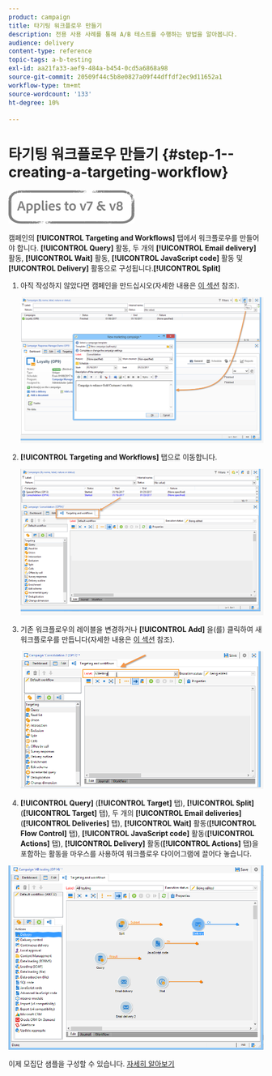```yaml
---
product: campaign
title: 타기팅 워크플로우 만들기
description: 전용 사용 사례를 통해 A/B 테스트를 수행하는 방법을 알아봅니다.
audience: delivery
content-type: reference
topic-tags: a-b-testing
exl-id: aa21fa33-aef9-484a-b454-0cd5a6868a98
source-git-commit: 20509f44c5b8e0827a09f44dffdf2ec9d11652a1
workflow-type: tm+mt
source-wordcount: '133'
ht-degree: 10%

---
```


# 타기팅 워크플로우 만들기 {#step-1--creating-a-targeting-workflow}

![](../../assets/common.svg)

캠페인의 **[!UICONTROL Targeting and Workflows]** 탭에서 워크플로우를 만들어야 합니다. **[!UICONTROL Query]** 활동, 두 개의 **[!UICONTROL Email delivery]** 활동, **[!UICONTROL Wait]** 활동, **[!UICONTROL JavaScript code]** 활동 및 **[!UICONTROL Delivery]** 활동으로 구성됩니다.**[!UICONTROL Split]**

1. 아직 작성하지 않았다면 캠페인을 만드십시오(자세한 내용은 [이 섹션](../../campaign/using/setting-up-marketing-campaigns.md#creating-a-campaign) 참조).

   ![](assets/use_case_abtesting_targetwkfl_001.png)

1. **[!UICONTROL Targeting and Workflows]** 탭으로 이동합니다. 

   ![](assets/use_case_abtesting_targetwkfl_002.png)

1. 기존 워크플로우의 레이블을 변경하거나 **[!UICONTROL Add]** 을(를) 클릭하여 새 워크플로우를 만듭니다(자세한 내용은 [이 섹션](../../campaign/using/marketing-campaign-deliveries.md#selecting-the-target-population) 참조).

   ![](assets/use_case_abtesting_targetwkfl_003.png)

1. **[!UICONTROL Query]** (**[!UICONTROL Target]** 탭), **[!UICONTROL Split]** (**[!UICONTROL Target]** 탭), 두 개의 **[!UICONTROL Email deliveries]**(**[!UICONTROL Deliveries]** 탭), **[!UICONTROL Wait]** 활동(**[!UICONTROL Flow Control]** 탭), **[!UICONTROL JavaScript code]** 활동(**[!UICONTROL Actions]** 탭), **[!UICONTROL Delivery]** 활동(**[!UICONTROL Actions]** 탭)을 포함하는 활동을 마우스를 사용하여 워크플로우 다이어그램에 끌어다 놓습니다.

![](assets/use_case_abtesting_targetwkfl_004.png)

이제 모집단 샘플을 구성할 수 있습니다. [자세히 알아보기](a-b-testing-uc-population-samples.md)
